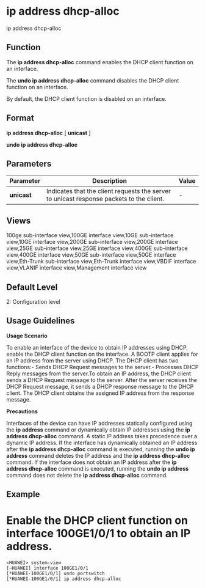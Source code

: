 ip address dhcp-alloc
=====================

ip address dhcp-alloc

Function
--------



The **ip address dhcp-alloc** command enables the DHCP client function on an interface.

The **undo ip address dhcp-alloc** command disables the DHCP client function on an interface.



By default, the DHCP client function is disabled on an interface.


Format
------

**ip address dhcp-alloc** [ **unicast** ]

**undo ip address dhcp-alloc**


Parameters
----------

| Parameter | Description | Value |
| --- | --- | --- |
| **unicast** | Indicates that the client requests the server to unicast response packets to the client. | - |



Views
-----

100ge sub-interface view,100GE interface view,10GE sub-interface view,10GE interface view,200GE sub-interface view,200GE interface view,25GE sub-interface view,25GE interface view,400GE sub-interface view,400GE interface view,50GE sub-interface view,50GE interface view,Eth-Trunk sub-interface view,Eth-Trunk interface view,VBDIF interface view,VLANIF interface view,Management interface view


Default Level
-------------

2: Configuration level


Usage Guidelines
----------------

**Usage Scenario**

To enable an interface of the device to obtain IP addresses using DHCP, enable the DHCP client function on the interface. A BOOTP client applies for an IP address from the server using DHCP. The DHCP client has two functions:- Sends DHCP Request messages to the server.- Processes DHCP Reply messages from the server.To obtain an IP address, the DHCP client sends a DHCP Request message to the server. After the server receives the DHCP Request message, it sends a DHCP response message to the DHCP client. The DHCP client obtains the assigned IP address from the response message.

**Precautions**

Interfaces of the device can have IP addresses statically configured using the **ip address** command or dynamically obtain IP addresses using the **ip address dhcp-alloc** command. A static IP address takes precedence over a dynamic IP address. If the interface has dynamically obtained an IP address after the **ip address dhcp-alloc** command is executed, running the **undo ip address** command deletes the IP address and the **ip address dhcp-alloc** command. If the interface does not obtain an IP address after the **ip address dhcp-alloc** command is executed, running the **undo ip address** command does not delete the **ip address dhcp-alloc** command.


Example
-------

# Enable the DHCP client function on interface 100GE1/0/1 to obtain an IP address.
```
<HUAWEI> system-view
[~HUAWEI] interface 100GE1/0/1
[*HUAWEI-100GE1/0/1] undo portswitch
[*HUAWEI-100GE1/0/1] ip address dhcp-alloc

```